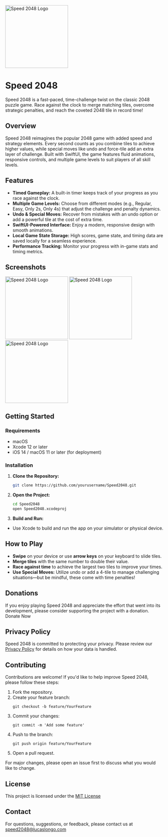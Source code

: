 <img src="https://github.com/user-attachments/assets/daa719d2-4397-47ea-bae0-210fd88898a6" alt="Speed 2048 Logo" width="200">

# Speed 2048
Speed 2048 is a fast-paced, time-challenge twist on the classic 2048 puzzle game. Race against the clock to merge matching tiles, overcome strategic penalties, and reach the coveted 2048 tile in record time!

## Overview
Speed 2048 reimagines the popular 2048 game with added speed and strategy elements. Every second counts as you combine tiles to achieve higher values, while special moves like undo and force-tile add an extra layer of challenge. Built with SwiftUI, the game features fluid animations, responsive controls, and multiple game levels to suit players of all skill levels.

## Features
- **Timed Gameplay:** A built-in timer keeps track of your progress as you race against the clock.
- **Multiple Game Levels:** Choose from different modes (e.g., Regular, Easy, Only 2s, Only 4s) that adjust the challenge and penalty dynamics.
- **Undo & Special Moves:** Recover from mistakes with an undo option or add a powerful tile at the cost of extra time.
- **SwiftUI-Powered Interface:** Enjoy a modern, responsive design with smooth animations.
- **Local Game State Storage:** High scores, game state, and timing data are saved locally for a seamless experience.
- **Performance Tracking:** Monitor your progress with in-game stats and timing metrics.

## Screenshots
<img src="https://github.com/user-attachments/assets/56e35770-5d83-4bee-9e1c-a0c5436ca77f" alt="Speed 2048 Logo" width="200">
<img src="https://github.com/user-attachments/assets/b58709af-defe-4e58-89c7-315bcadeee85" alt="Speed 2048 Logo" width="200">
<img src="https://github.com/user-attachments/assets/28892e8e-2787-4afe-b0c0-7e151333ece7" alt="Speed 2048 Logo" width="200">

## Getting Started

### Requirements

- macOS
- Xcode 12 or later
- iOS 14 / macOS 11 or later (for deployment)

### Installation

1. **Clone the Repository:**
   ```bash
   git clone https://github.com/yourusername/Speed2048.git

2. **Open the Project:**
   ```bash
   cd Speed2048
   open Speed2048.xcodeproj

3. **Build and Run:**
- Use Xcode to build and run the app on your simulator or physical device.

## How to Play
- **Swipe** on your device or use **arrow keys** on your keyboard to slide tiles.
- **Merge tiles** with the same number to double their value.
- **Race against time** to achieve the largest two tiles to improve your times.
- **Use Special Moves:** Utilize undo or add a 4-tile to manage challenging situations—but be mindful, these come with time penalties!

## Donations
If you enjoy playing Speed 2048 and appreciate the effort that went into its development, please consider supporting the project with a donation.
Donate Now

## Privacy Policy
Speed 2048 is committed to protecting your privacy. Please review our [Privacy Policy](https://lucaslongo.com/speed2048-privacy-policy/) for details on how your data is handled.

## Contributing
Contributions are welcome! If you'd like to help improve Speed 2048, please follow these steps:
1. Fork the repository.
2. Create your feature branch:
   ```
   git checkout -b feature/YourFeature
4. Commit your changes:
   ```
   git commit -m 'Add some feature'
6. Push to the branch:
   ```
   git push origin feature/YourFeature
8. Open a pull request.

For major changes, please open an issue first to discuss what you would like to change.

## License
This project is licensed under the [MIT License](https://mit-license.org/)

## Contact
For questions, suggestions, or feedback, please contact us at [speed2048@lucaslongo.com](mailto:speed2048@lucaslongo.com)

   
